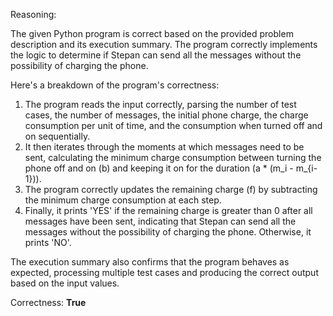 Reasoning: 

The given Python program is correct based on the provided problem description and its execution summary. The program correctly implements the logic to determine if Stepan can send all the messages without the possibility of charging the phone.

Here's a breakdown of the program's correctness:

1.  The program reads the input correctly, parsing the number of test cases, the number of messages, the initial phone charge, the charge consumption per unit of time, and the consumption when turned off and on sequentially.
2.  It then iterates through the moments at which messages need to be sent, calculating the minimum charge consumption between turning the phone off and on (b) and keeping it on for the duration (a \* (m_i - m_{i-1})).
3.  The program correctly updates the remaining charge (f) by subtracting the minimum charge consumption at each step.
4.  Finally, it prints 'YES' if the remaining charge is greater than 0 after all messages have been sent, indicating that Stepan can send all the messages without the possibility of charging the phone. Otherwise, it prints 'NO'.

The execution summary also confirms that the program behaves as expected, processing multiple test cases and producing the correct output based on the input values.

Correctness: **True**